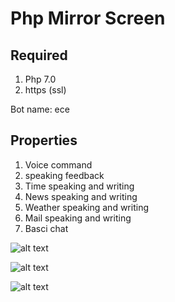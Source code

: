# Php Mirror Screen
## Required
1. Php 7.0
2. https (ssl)

Bot name: ece

## Properties
1. Voice command
2. speaking feedback
3. Time speaking and writing
4. News  speaking and writing
5. Weather speaking and writing
6. Mail speaking and writing
7. Basci chat

![alt text](https://image.ibb.co/iOoiae/Screenshot_1.png "Logo Title Text 1")

![alt text](https://image.ibb.co/mqAJ8z/Screenshot_2.png "Logo Title Text 2")

![alt text](https://image.ibb.co/d9k71K/Screenshot_3.png "Logo Title Text 3")
